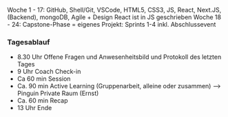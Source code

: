 Woche 1 - 17: GitHub, Shell/Git, VSCode, HTML5, CSS3, JS, React, Next.JS, (Backend), 
mongoDB, Agile + Design
React ist in JS geschrieben
Woche 18 - 24: Capstone-Phase = eigenes Projekt: Sprints 1-4 inkl. Abschlussevent

### Tagesablauf
- 8.30 Uhr Offene Fragen und Anwesenheitsbild und Protokoll des letzten Tages
- 9 Uhr Coach Check-in
- Ca 60 min Session 
- Ca. 90 min Active Learning (Gruppenarbeit, alleine oder zusammen) —> Pinguin Private 
Raum (Ernst)
- Ca. 60 min Recap
- 13 Uhr Ende 
